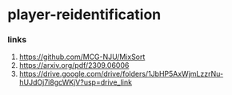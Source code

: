 # player-reidentification

### links

1. https://github.com/MCG-NJU/MixSort
2. https://arxiv.org/pdf/2309.06006
3. https://drive.google.com/drive/folders/1JbHP5AxWjmLzzrNu-hUJdOj7i8gcWKjV?usp=drive_link